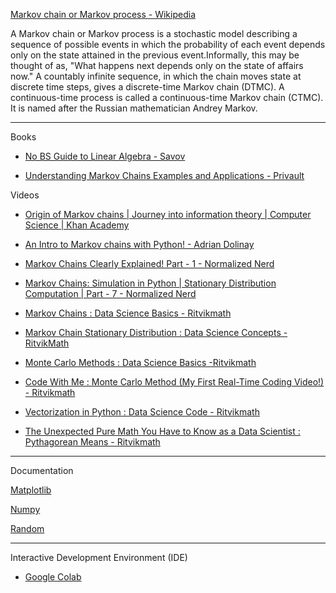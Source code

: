 [Markov chain or Markov process - Wikipedia](https://en.wikipedia.org/wiki/Markov_chain)

A Markov chain or Markov process is a stochastic model describing a sequence of possible events in which the probability
of each event depends only on the state attained in the previous event.Informally, this may be thought of as,
"What happens next depends only on the state of affairs now." A countably infinite sequence, in which the chain moves state
at discrete time steps, gives a discrete-time Markov chain (DTMC). A continuous-time process is called a continuous-time
Markov chain (CTMC). It is named after the Russian mathematician Andrey Markov.

- - - -

Books

* [No BS Guide to Linear Algebra - Savov](https://minireference.com)

* [Understanding Markov Chains
Examples and Applications - Privault](https://link.springer.com/book/10.1007/978-981-13-0659-4)

Videos

* [Origin of Markov chains | Journey into information theory | Computer Science | Khan Academy](https://youtu.be/Ws63I3F7Moc?si=mjQqtHdwR_ROWWle)

* [An Intro to Markov chains with Python! - Adrian Dolinay](https://youtu.be/WT6jI8UgROI?si=WX-17SnJq3HvZt2q)

* [Markov Chains Clearly Explained! Part - 1 - Normalized Nerd](https://m.youtube.com/watch?v=i3AkTO9HLXo&t=455s)

* [Markov Chains: Simulation in Python | Stationary Distribution Computation | Part - 7 - Normalized Nerd](https://m.youtube.com/watch?v=G7FIQ9fXl6U)

* [Markov Chains : Data Science Basics - Ritvikmath](https://youtu.be/EaR3C4e600k?si=sk1rvUwNJT3HX_pg)

* [Markov Chain Stationary Distribution : Data Science Concepts - RitvikMath](https://youtu.be/4sXiCxZDrTU?si=EJ_iBRh0Rno-VwSk)

* [Monte Carlo Methods : Data Science Basics -Ritvikmath](https://youtu.be/EaR3C4e600k?si=RYDj-MqzTdBlkXok)

* [Code With Me : Monte Carlo Method (My First Real-Time Coding Video!) - Ritvikmath](https://m.youtube.com/watch?v=yA6_V-v3ODo)

* [Vectorization in Python : Data Science Code - Ritvikmath](https://youtu.be/BR3Qx9AVHZE?si=8Owcw2i66APbmkHy)

* [The Unexpected Pure Math You Have to Know as a Data Scientist : Pythagorean Means - Ritvikmath](https://youtu.be/dN3UWN-aNOU?si=tNdggWXp-OSX8a10)

- - - -

Documentation

[Matplotlib](https://matplotlib.org/stable/)

[Numpy](https://numpy.org/doc/stable/)

[Random](https://docs.python.org/3/library/random.html)

- - - -

Interactive Development Environment (IDE)

* [Google Colab](https://colab.research.google.com)
